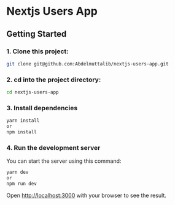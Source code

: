 # Nextjs Users App

## Getting Started

### 1. Clone this project:

```bash
git clone git@github.com:Abdelmuttalib/nextjs-users-app.git
```

### 2. cd into the project directory:

```bash
cd nextjs-users-app
```

### 3. Install dependencies

```bash
yarn install
or
npm install
```

### 4. Run the development server

You can start the server using this command:

```bash
yarn dev
or
npm run dev
```

Open [http://localhost:3000](http://localhost:3000) with your browser to see the result.
